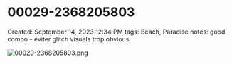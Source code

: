 # 00029-2368205803

Created: September 14, 2023 12:34 PM
tags: Beach, Paradise
notes: good compo - éviter glitch visuels trop obvious

![00029-2368205803.png](00029-2368205803%208665456b9fd140c2909a2463a5279f29/00029-2368205803.png)